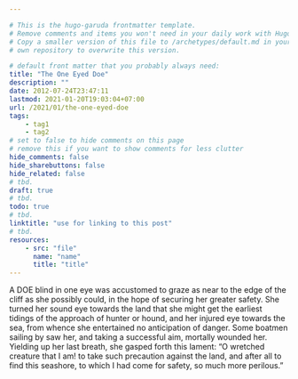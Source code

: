 ```yaml
---

# This is the hugo-garuda frontmatter template.
# Remove comments and items you won't need in your daily work with Hugo.
# Copy a smaller version of this file to /archetypes/default.md in your
# own repository to overwrite this version.

# default front matter that you probably always need:
title: "The One Eyed Doe"
description: ""
date: 2012-07-24T23:47:11
lastmod: 2021-01-20T19:03:04+07:00
url: /2021/01/the-one-eyed-doe
tags:
    - tag1
    - tag2
# set to false to hide comments on this page
# remove this if you want to show comments for less clutter
hide_comments: false
hide_sharebuttons: false
hide_related: false
# tbd.
draft: true
# tbd.
todo: true
# tbd.
linktitle: "use for linking to this post"
# tbd.
resources:
    - src: "file"
      name: "name"
      title: "title"
---
```

A DOE blind in one eye was accustomed to graze as near to the edge of the cliff as she possibly could, in the hope of securing her greater safety. She turned her sound eye towards the land that she might get the earliest tidings of the approach of hunter or hound, and her injured eye towards the sea, from whence she entertained no anticipation of danger. Some boatmen sailing by saw her, and taking a successful aim, mortally wounded her. Yielding up her last breath, she gasped forth this lament: “O wretched creature that I am! to take such precaution against the land, and after all to find this seashore, to which I had come for safety, so much more perilous.”
